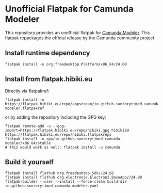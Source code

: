 # Unofficial Flatpak for Camunda Modeler
This repository provides an unofficial flatpak for [Camunda Modeler](https://github.com/camunda/camunda-modeler). This flatpak repackages the official release by the Camunda community project.

## Install runtime dependency
```
flatpak install -u org.freedesktop.Platform/x86_64/24.08
```
## Install from flatpak.hibiki.eu
Directly via flatpakref:
```
flatpak install -u https://flatpak.hibiki.eu/repo/appstream/io.github.suntorytimed.camunda-modeler.flatpakref
```
or by adding the repository including the GPG key:
```
flatpak remote-add -u --gpg-import=https://flatpak.hibiki.eu/repo/hibiki.gpg hibikiEU https://flatpak.hibiki.eu/repo/hibiki.flatpakrepo
flatpak install -u app/io.github.suntorytimed.camunda-modeler/x86_64/stable
# this would work as well: flatpak install -u camunda
```
## Build it yourself
```
flatpak install flathub org.freedesktop.Sdk//24.08
flatpak install flathub org.electronjs.Electron2.BaseApp//24.08
flatpak-builder --user --install --force-clean build-dir io.github.suntorytimed.camunda-modeler.yaml
```

